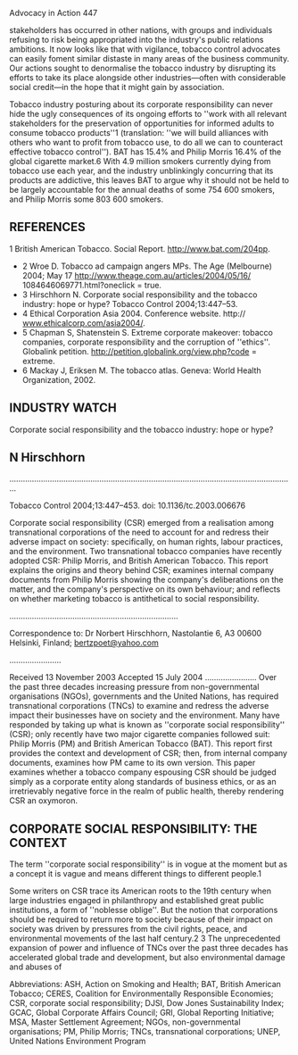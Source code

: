Advocacy in Action 447

stakeholders has occurred in other nations, with groups and individuals refusing to risk being appropriated into the industry's public relations ambitions. It now looks like that with vigilance, tobacco control advocates can easily foment similar distaste in many areas of the business community. Our actions sought to denormalise the tobacco industry by disrupting its efforts to take its place alongside other industries—often with considerable social credit—in the hope that it might gain by association.

Tobacco industry posturing about its corporate responsibility can never hide the ugly consequences of its ongoing efforts to ''work with all relevant stakeholders for the preservation of opportunities for informed adults to consume tobacco products''1 (translation: ''we will build alliances with others who want to profit from tobacco use, to do all we can to counteract effective tobacco control''). BAT has 15.4% and Philip Morris 16.4% of the global cigarette market.6 With 4.9 million smokers currently dying from tobacco use each year, and the industry unblinkingly concurring that its products are addictive, this leaves BAT to argue why it should not be held to be largely accountable for the annual deaths of some 754 600 smokers, and Philip Morris some 803 600 smokers.

## REFERENCES

1 British American Tobacco. Social Report. http://www.bat.com/204pp.

- 2 Wroe D. Tobacco ad campaign angers MPs. The Age (Melbourne) 2004; May 17 http://www.theage.com.au/articles/2004/05/16/ 1084646069771.html?oneclick = true.
- 3 Hirschhorn N. Corporate social responsibility and the tobacco industry: hope or hype? Tobacco Control 2004;13:447–53.
- 4 Ethical Corporation Asia 2004. Conference website. http:// www.ethicalcorp.com/asia2004/.
- 5 Chapman S, Shatenstein S. Extreme corporate makeover: tobacco companies, corporate responsibility and the corruption of ''ethics''. Globalink petition. http://petition.globalink.org/view.php?code = extreme.
- 6 Mackay J, Eriksen M. The tobacco atlas. Geneva: World Health Organization, 2002.

## INDUSTRY WATCH

Corporate social responsibility and the tobacco industry: hope or hype?

## N Hirschhorn

...............................................................................................................................

Tobacco Control 2004;13:447–453. doi: 10.1136/tc.2003.006676

Corporate social responsibility (CSR) emerged from a realisation among transnational corporations of the need to account for and redress their adverse impact on society: specifically, on human rights, labour practices, and the environment. Two transnational tobacco companies have recently adopted CSR: Philip Morris, and British American Tobacco. This report explains the origins and theory behind CSR; examines internal company documents from Philip Morris showing the company's deliberations on the matter, and the company's perspective on its own behaviour; and reflects on whether marketing tobacco is antithetical to social responsibility.

...........................................................................

Correspondence to: Dr Norbert Hirschhorn, Nastolantie 6, A3 00600 Helsinki, Finland; bertzpoet@yahoo.com

.......................

Received 13 November 2003 Accepted 15 July 2004 ....................... Over the past three decades increasing pressure from non-governmental organisations (NGOs), governments and the United Nations, has required transnational corporations (TNCs) to examine and redress the adverse impact their businesses have on society and the environment. Many have responded by taking up what is known as ''corporate social responsibility'' (CSR); only recently have two major cigarette companies followed suit: Philip Morris (PM) and British American Tobacco (BAT). This report first provides the context and development of CSR; then, from internal company documents, examines how PM came to its own version. This paper examines whether a tobacco company espousing CSR should be judged simply as a corporate entity along standards of business ethics, or as an irretrievably negative force in the realm of public health, thereby rendering CSR an oxymoron.

## CORPORATE SOCIAL RESPONSIBILITY: THE CONTEXT

The term ''corporate social responsibility'' is in vogue at the moment but as a concept it is vague and means different things to different people.1

Some writers on CSR trace its American roots to the 19th century when large industries engaged in philanthropy and established great public institutions, a form of ''noblesse oblige''. But the notion that corporations should be required to return more to society because of their impact on society was driven by pressures from the civil rights, peace, and environmental movements of the last half century.2 3 The unprecedented expansion of power and influence of TNCs over the past three decades has accelerated global trade and development, but also environmental damage and abuses of

Abbreviations: ASH, Action on Smoking and Health; BAT, British American Tobacco; CERES, Coalition for Environmentally Responsible Economies; CSR, corporate social responsibility; DJSI, Dow Jones Sustainability Index; GCAC, Global Corporate Affairs Council; GRI, Global Reporting Initiative; MSA, Master Settlement Agreement; NGOs, non-governmental organisations; PM, Philip Morris; TNCs, transnational corporations; UNEP, United Nations Environment Program